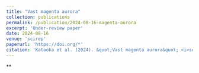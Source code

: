 ```yaml
---
title: "Vast magenta aurora"
collection: publications
permalink: /publication/2024-08-16-magenta-aurora
excerpt: 'Under-review paper'
date: 2024-08-16
venue: 'scirep'
paperurl: 'https://doi.org/*'
citation: 'Kataoka et al. (2024). &quot;Vast magenta aurora&quot; <i>scirep</i>. **, **.'
---
```


**
